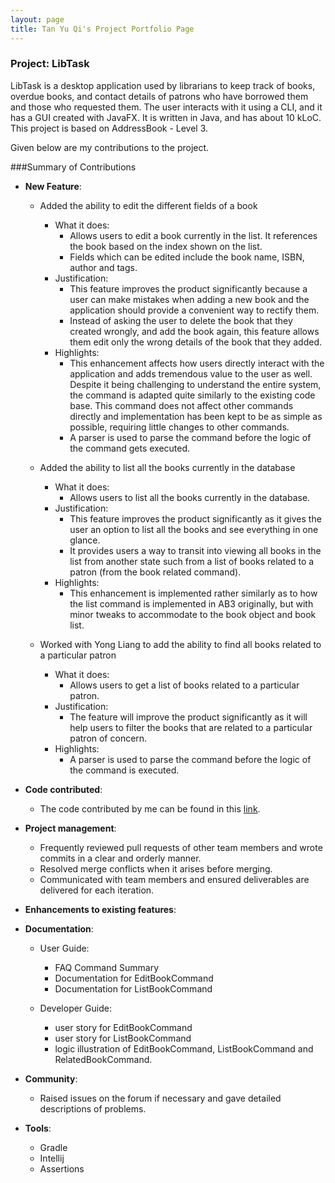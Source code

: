 ```yaml
---
layout: page
title: Tan Yu Qi's Project Portfolio Page
---
```


### Project: LibTask

LibTask is a desktop application used by librarians to keep track of books, overdue books, and contact details of patrons who have borrowed them and those who requested them. The user interacts with it using a CLI, and it has a GUI created with JavaFX. It is written in Java, and has about 10 kLoC. This project is based on AddressBook - Level 3.

Given below are my contributions to the project.

###Summary of Contributions

* **New Feature**:
  * Added the ability to edit the different fields of a book
    * What it does:
      * Allows users to edit a book currently in the list. It references the book based on the index shown on the list.
      * Fields which can be edited include the book name, ISBN, author and tags.
    * Justification:
      * This feature improves the product significantly because a user can make mistakes when adding a new book and the application should provide a convenient way to rectify them.
      * Instead of asking the user to delete the book that they created wrongly, and add the book again, this feature allows them edit only the wrong details of the book that they added.
    * Highlights:
      * This enhancement affects how users directly interact with the application and adds tremendous value to the user as well. Despite it being challenging to understand the entire system, the command is adapted quite similarly to the existing code base. This command does not affect other commands directly and implementation has been kept to be as simple as possible, requiring little changes to other commands.
      * A parser is used to parse the command before the logic of the command gets executed.

  * Added the ability to list all the books currently in the database
    * What it does:
      * Allows users to list all the books currently in the database.
    * Justification:
      * This feature improves the product significantly as it gives the user an option to list all the books and see everything in one glance.
      * It provides  users a way to transit into viewing all books in the list from another state such from a list of books related to a patron (from the book related command).
    * Highlights:
      * This enhancement is implemented rather similarly as to how the list command is implemented in AB3 originally, but with minor tweaks to accommodate to the book object and book list.

  * Worked with Yong Liang to add the ability to find all books related to a particular patron
    * What it does:
      * Allows users to get a list of books related to a particular patron.
    * Justification:
      * The feature will improve the product significantly as it will help users to filter the books that are related to a particular patron of concern.
    * Highlights:
      * A parser is used to parse the command before the logic of the command is executed.


* **Code contributed**:
  * The code contributed by me can be found in this [link](https://nus-cs2103-ay2122s2.github.io/tp-dashboard/?search=yuqitanyq&sort=groupTitle&sortWithin=title&timeframe=commit&mergegroup=&groupSelect=groupByRepos&breakdown=true&checkedFileTypes=docs~functional-code~test-code~other&since=2022-02-18).


* **Project management**:
  * Frequently reviewed pull requests of other team members and wrote commits in a clear and orderly manner.
  * Resolved merge conflicts when it arises before merging.
  * Communicated with team members and ensured deliverables are delivered for each iteration.


* **Enhancements to existing features**:

* **Documentation**:
  * User Guide:
    * FAQ Command Summary
    * Documentation for EditBookCommand
    * Documentation for ListBookCommand

  * Developer Guide:
    * user story for EditBookCommand
    * user story for ListBookCommand
    * logic illustration of EditBookCommand, ListBookCommand and RelatedBookCommand.


* **Community**:
  * Raised issues on the forum if necessary and gave detailed descriptions of problems.


* **Tools**:
  * Gradle
  * Intellij
  * Assertions

